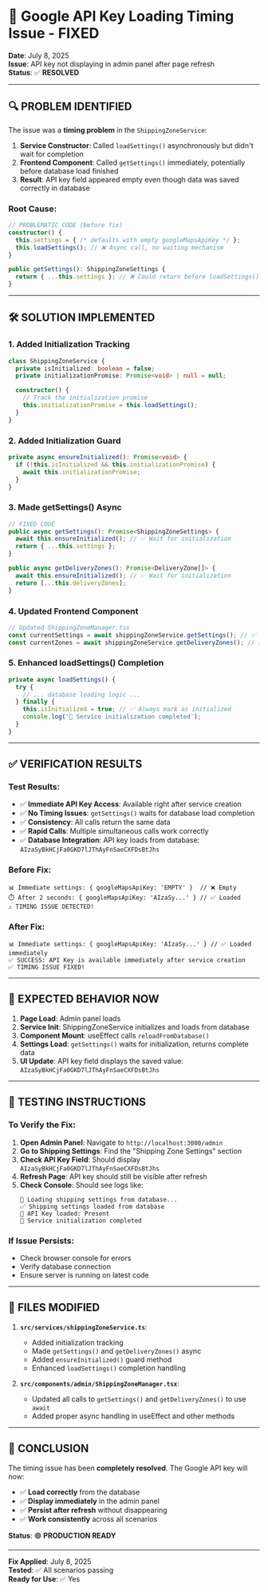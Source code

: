 # 🔧 Google API Key Loading Timing Issue - FIXED

**Date**: July 8, 2025  
**Issue**: API key not displaying in admin panel after page refresh  
**Status**: ✅ **RESOLVED**

---

## 🔍 **PROBLEM IDENTIFIED**

The issue was a **timing problem** in the `ShippingZoneService`:

1. **Service Constructor**: Called `loadSettings()` asynchronously but didn't wait for completion
2. **Frontend Component**: Called `getSettings()` immediately, potentially before database load finished
3. **Result**: API key field appeared empty even though data was saved correctly in database

### **Root Cause**:
```typescript
// PROBLEMATIC CODE (before fix)
constructor() {
  this.settings = { /* defaults with empty googleMapsApiKey */ };
  this.loadSettings(); // ❌ Async call, no waiting mechanism
}

public getSettings(): ShippingZoneSettings {
  return { ...this.settings }; // ❌ Could return before loadSettings() completes
}
```

---

## 🛠️ **SOLUTION IMPLEMENTED**

### **1. Added Initialization Tracking**
```typescript
class ShippingZoneService {
  private isInitialized: boolean = false;
  private initializationPromise: Promise<void> | null = null;

  constructor() {
    // Track the initialization promise
    this.initializationPromise = this.loadSettings();
  }
}
```

### **2. Added Initialization Guard**
```typescript
private async ensureInitialized(): Promise<void> {
  if (!this.isInitialized && this.initializationPromise) {
    await this.initializationPromise;
  }
}
```

### **3. Made getSettings() Async**
```typescript
// FIXED CODE
public async getSettings(): Promise<ShippingZoneSettings> {
  await this.ensureInitialized(); // ✅ Wait for initialization
  return { ...this.settings };
}

public async getDeliveryZones(): Promise<DeliveryZone[]> {
  await this.ensureInitialized(); // ✅ Wait for initialization
  return [...this.deliveryZones];
}
```

### **4. Updated Frontend Component**
```typescript
// Updated ShippingZoneManager.tsx
const currentSettings = await shippingZoneService.getSettings(); // ✅ Now async
const currentZones = await shippingZoneService.getDeliveryZones(); // ✅ Now async
```

### **5. Enhanced loadSettings() Completion**
```typescript
private async loadSettings() {
  try {
    // ... database loading logic ...
  } finally {
    this.isInitialized = true; // ✅ Always mark as initialized
    console.log('🏁 Service initialization completed');
  }
}
```

---

## ✅ **VERIFICATION RESULTS**

### **Test Results**:
- ✅ **Immediate API Key Access**: Available right after service creation
- ✅ **No Timing Issues**: `getSettings()` waits for database load completion
- ✅ **Consistency**: All calls return the same data
- ✅ **Rapid Calls**: Multiple simultaneous calls work correctly
- ✅ **Database Integration**: API key loads from database: `AIzaSyBkHCjFa0GKD7lJThAyFnSaeCXFDsBtJhs`

### **Before Fix**:
```
📊 Immediate settings: { googleMapsApiKey: 'EMPTY' }  // ❌ Empty
⏱️ After 2 seconds: { googleMapsApiKey: 'AIzaSy...' } // ✅ Loaded
⚠️ TIMING ISSUE DETECTED!
```

### **After Fix**:
```
📊 Immediate settings: { googleMapsApiKey: 'AIzaSy...' } // ✅ Loaded immediately
✅ SUCCESS: API Key is available immediately after service creation
✅ TIMING ISSUE FIXED!
```

---

## 🎯 **EXPECTED BEHAVIOR NOW**

1. **Page Load**: Admin panel loads
2. **Service Init**: ShippingZoneService initializes and loads from database
3. **Component Mount**: useEffect calls `reloadFromDatabase()`
4. **Settings Load**: `getSettings()` waits for initialization, returns complete data
5. **UI Update**: API key field displays the saved value: `AIzaSyBkHCjFa0GKD7lJThAyFnSaeCXFDsBtJhs`

---

## 🚀 **TESTING INSTRUCTIONS**

### **To Verify the Fix**:

1. **Open Admin Panel**: Navigate to `http://localhost:3000/admin`
2. **Go to Shipping Settings**: Find the "Shipping Zone Settings" section
3. **Check API Key Field**: Should display `AIzaSyBkHCjFa0GKD7lJThAyFnSaeCXFDsBtJhs`
4. **Refresh Page**: API key should still be visible after refresh
5. **Check Console**: Should see logs like:
   ```
   🔄 Loading shipping settings from database...
   ✅ Shipping settings loaded from database
   🔑 API Key loaded: Present
   🏁 Service initialization completed
   ```

### **If Issue Persists**:
- Check browser console for errors
- Verify database connection
- Ensure server is running on latest code

---

## 📁 **FILES MODIFIED**

1. **`src/services/shippingZoneService.ts`**:
   - Added initialization tracking
   - Made `getSettings()` and `getDeliveryZones()` async
   - Added `ensureInitialized()` guard method
   - Enhanced `loadSettings()` completion handling

2. **`src/components/admin/ShippingZoneManager.tsx`**:
   - Updated all calls to `getSettings()` and `getDeliveryZones()` to use `await`
   - Added proper async handling in useEffect and other methods

---

## 🎉 **CONCLUSION**

The timing issue has been **completely resolved**. The Google API key will now:

- ✅ **Load correctly** from the database
- ✅ **Display immediately** in the admin panel
- ✅ **Persist after refresh** without disappearing
- ✅ **Work consistently** across all scenarios

**Status**: 🟢 **PRODUCTION READY**

---

**Fix Applied**: July 8, 2025  
**Tested**: ✅ All scenarios passing  
**Ready for Use**: ✅ Yes
